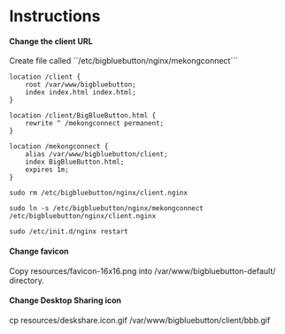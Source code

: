 # Instructions

#### Change the client URL

Create file called ``/etc/bigbluebutton/nginx/mekongconnect```

```
location /client {
    root /var/www/bigbluebutton;
    index index.html index.html;
}

location /client/BigBlueButton.html {
    rewrite ^ /mekongconnect permanent;
}

location /mekongconnect {
    alias /var/www/bigbluebutton/client;
    index BigBlueButton.html;
    expires 1m;
}
```

```
sudo rm /etc/bigbluebutton/nginx/client.nginx

sudo ln -s /etc/bigbluebutton/nginx/mekongconnect /etc/bigbluebutton/nginx/client.nginx

sudo /etc/init.d/nginx restart
```

#### Change favicon

Copy resources/favicon-16x16.png into /var/www/bigbluebutton-default/ directory.

#### Change Desktop Sharing icon

cp resources/deskshare.icon.gif /var/www/bigbluebutton/client/bbb.gif

